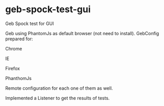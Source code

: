 # geb-spock-test-gui
Geb Spock test for GUI

Geb using PhantomJs as default browser (not need to install).
GebConfig prepared for:

Chrome

IE

Firefox

PhanthomJs

Remote configuration for each one of them as well.

Implemented a Listener to get the results of tests.

